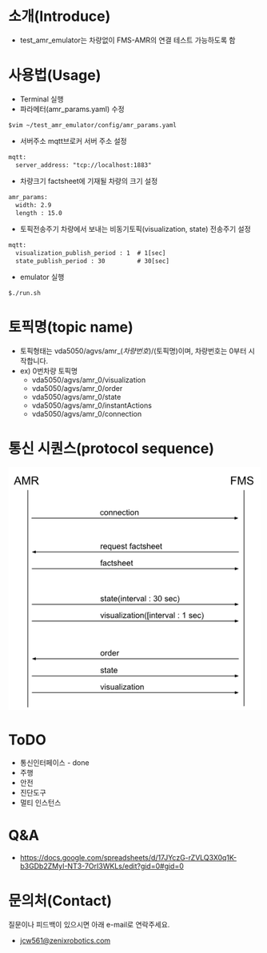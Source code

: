 # 소개(Introduce)
- test_amr_emulator는 차량없이 FMS-AMR의 연결 테스트 가능하도록 함
  
# 사용법(Usage)
- Terminal 실행
- 파라메터(amr_params.yaml) 수정
```
$vim ~/test_amr_emulator/config/amr_params.yaml
```
  - 서버주소
    mqtt브로커 서버 주소 설정
```
mqtt:
  server_address: "tcp://localhost:1883"
```
  - 차량크기
    factsheet에 기재될 차량의 크기 설정
```
amr_params:
  width: 2.9
  length : 15.0
```
  - 토픽전송주기
    차량에서 보내는 비동기토픽(visualization, state) 전송주기 설정
```
mqtt:
  visualization_publish_period : 1  # 1[sec]
  state_publish_period : 30         # 30[sec]
```

- emulator 실행
```
$./run.sh
```

# 토픽명(topic name)
- 토픽형태는 vda5050/agvs/amr_$(차량번호)/$(토픽명)이며, 차량번호는 0부터 시작합니다.
- ex) 0번차량 토픽명
  - vda5050/agvs/amr_0/visualization
  - vda5050/agvs/amr_0/order
  - vda5050/agvs/amr_0/state
  - vda5050/agvs/amr_0/instantActions
  - vda5050/agvs/amr_0/connection


# 통신 시퀀스(protocol sequence)
![Diagram](images/fms_amr_sequence.png)

# ToDO
- 통신인터페이스 - done
- 주행
- 안전
- 진단도구
- 멀티 인스턴스

# Q&A
- https://docs.google.com/spreadsheets/d/17JYczG-rZVLQ3X0q1K-b3GDb2ZMyI-NT3-7OrI3WKLs/edit?gid=0#gid=0

# 문의처(Contact)
질문이나 피드백이 있으시면 아래 e-mail로 연락주세요.
- jcw561@zenixrobotics.com


